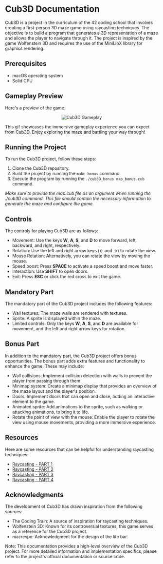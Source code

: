 # Cub3D Documentation

Cub3D is a project in the curriculum of the 42 coding school that involves creating a first-person 3D maze game using raycasting techniques. The objective is to build a program that generates a 3D representation of a maze and allows the player to navigate through it. The project is inspired by the game Wolfenstein 3D and requires the use of the MiniLibX library for graphics rendering.

## Prerequisites

- macOS operating system
- Solid CPU

## Gameplay Preview
Here's a preview of the game:
 <div align="center">

![Cub3D Gameplay](gameplay.gif)

</div>

This gif showcases the immersive gameplay experience you can expect from Cub3D. Enjoy exploring the maze and battling your way through!

## Running the Project

To run the Cub3D project, follow these steps:
1. Clone the Cub3D repository.
2. Build the project by running the `make bonus` command.
3. Execute the program by running the `./cub3D_bonus map_bonus.cub` command.

*Make sure to provide the map.cub file as an argument when running the ./cub3D command. This file should contain the necessary information to generate the maze and configure the game.*

## Controls

The controls for playing Cub3D are as follows:

- Movement: Use the keys **W**, **A**, **S**, and **D** to move forward, left, backward, and right, respectively.
- Rotation: Use the left and right arrow keys (**←** and **→**) to rotate the view.
- Mouse Rotation: Alternatively, you can rotate the view by moving the mouse.
- Speed boost: Press  **SPACE** to activate a speed boost and move faster.
- Interaction: Use **SHIFT** to open doors.
- Exit: Press **ESC** or click the red cross to exit the game.

## Mandatory Part

The mandatory part of the Cub3D project includes the following features:

- Wall textures: The maze walls are rendered with textures.
- Sprite: A sprite is displayed within the maze.
- Limited controls: Only the keys **W**, **A**, **S**, and **D** are available for movement, and the left and right arrow keys for rotation.

## Bonus Part

In addition to the mandatory part, the Cub3D project offers bonus opportunities. The bonus part adds extra features and functionality to enhance the game. These may include:

- Wall collisions: Implement collision detection with walls to prevent the player from passing through them.
- Minimap system: Create a minimap display that provides an overview of the maze layout and the player's position.
- Doors: Implement doors that can open and close, adding an interactive element to the game.
- Animated sprite: Add animations to the sprite, such as walking or attacking animations, to bring it to life.
- Rotate the point of view with the mouse: Enable the player to rotate the view using mouse movements, providing a more immersive experience.

  

## Resources

Here are some resources that can be helpful for understanding raycasting techniques:

- [Raycasting - PART 1](https://lodev.org/cgtutor/raycasting.html)
- [Raycasting - PART 2](https://lodev.org/cgtutor/raycasting2.html)
- [Raycasting - PART 3](https://lodev.org/cgtutor/raycasting3.html)
- [Raycasting - PART 4](https://lodev.org/cgtutor/raycasting4.html)


## Acknowledgments

The development of Cub3D has drawn inspiration from the following sources:

- The Coding Train: A source of inspiration for raycasting techniques.
- Wolfenstein 3D: Known for its controversial textures, this game serves as a reference for the Cub3D project.
- macrespo: Acknowledgment for the design of the life bar.

Note: This documentation provides a high-level overview of the Cub3D project. For more detailed information and implementation specifics, please refer to the project's official documentation or source code.
